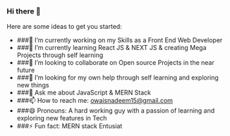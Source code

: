 ### Hi there 👋

Here are some ideas to get you started:

- ###🔭 I’m currently working on my Skills as a Front End Web Developer
- ###🌱 I’m currently learning React JS & NEXT JS & creating Mega Projects through self learning
- ###👯 I’m looking to collaborate on Open source Projects in the near future
- ###🤔 I’m looking for my own help through self learning and exploring new things 
- ###💬 Ask me about JavaScript & MERN Stack
- ###📫 How to reach me: owaisnadeem15@gmail.com
- ###😄 Pronouns: A hard working guy with a passion of learning and exploring new features in Tech
- ###⚡ Fun fact: MERN stack Entusiat

